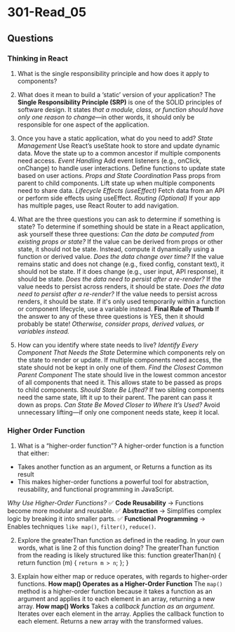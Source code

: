 # 301-Read_05

## Questions

### Thinking in React
1. What is the single responsibility principle and how does it apply to components?

2. What does it mean to build a ‘static’ version of your application? 
The **Single Responsibility Principle (SRP)** is one of the SOLID principles of software design. It states *that a module, class, or function should have only one reason to change*—in other words, it should only be responsible for one aspect of the application.

3. Once you have a static application, what do you need to add?
    *State Management*
Use React’s useState hook to store and update dynamic data.
Move the state up to a common ancestor if multiple components need access.
    *Event Handling*
Add event listeners (e.g., onClick, onChange) to handle user interactions.
Define functions to update state based on user actions.
    *Props and State Coordination*
Pass props from parent to child components.
Lift state up when multiple components need to share data.
    *Lifecycle Effects (useEffect)*
Fetch data from an API or perform side effects using useEffect.
    *Routing (Optional)*
If your app has multiple pages, use React Router to add navigation.
4. What are the three questions you can ask to determine if something is state?
To determine if something should be state in a React application, ask yourself these three questions:
    *Can the data be computed from existing props or state?*
If the value can be derived from props or other state, it should not be state.
Instead, compute it dynamically using a function or derived value.
    *Does the data change over time?*
If the value remains static and does not change (e.g., fixed config, constant text), it should not be state.
If it does change (e.g., user input, API response), it should be state.
    *Does the data need to persist after a re-render?*
If the value needs to persist across renders, it should be state.
    *Does the data need to persist after a re-render?*
If the value needs to persist across renders, it should be state.
If it's only used temporarily within a function or component lifecycle, use a variable instead.
    **Final Rule of Thumb**
If the answer to any of these three questions is YES, then it should probably be state!
    *Otherwise, consider props, derived values, or variables instead.*

5. How can you identify where state needs to live?
    *Identify Every Component That Needs the State*
Determine which components rely on the state to render or update.
If multiple components need access, the state should not be kept in only one of them.
    *Find the Closest Common Parent Component*
The state should live in the lowest common ancestor of all components that need it.
This allows state to be passed as props to child components.
    *Should State Be Lifted?*
If two sibling components need the same state, lift it up to their parent.
The parent can pass it down as props.
    *Can State Be Moved Closer to Where It’s Used?*
Avoid unnecessary lifting—if only one component needs state, keep it local.


### Higher Order Function
1. What is a “higher-order function”?
A higher-order function is a function that either:

- Takes another function as an argument, or
  Returns a function as its result
- This makes higher-order functions a powerful      tool for abstraction, reusability, and functional programming in JavaScript.

*Why Use Higher-Order Functions?*
✅ **Code Reusability** → Functions become more modular and reusable.
 ✅ **Abstraction** → Simplifies complex logic by breaking it into smaller parts.
 ✅ **Functional Programming** → Enables techniques `like map()`, `filter()`, `reduce()`.

2. Explore the greaterThan function as defined in the reading. In your own words, what is line 2 of this function doing?
The greaterThan function from the reading is likely structured like this:
function greaterThan(n) {
  return function (m) {
    `return m > n`;
  };
}

3. Explain how either map or reduce operates, with regards to higher-order functions.
    **How map() Operates as a Higher-Order Function**
The `map()` method is a higher-order function because it takes a function as an argument and applies it to each element in an array, returning a new array.
    **How map() Works**
Takes a *callback function as an argument*.
Iterates over each element in the array.
Applies the callback function to each element.
Returns a new array with the transformed values.
